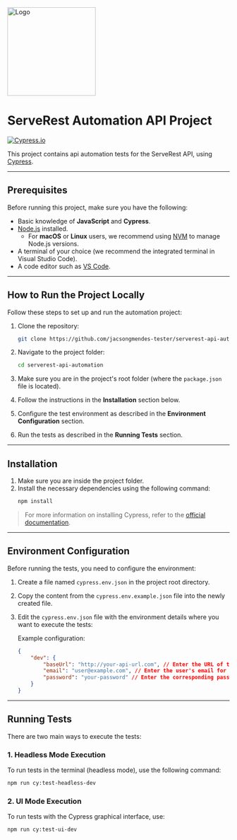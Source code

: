 <img src="https://front.serverest.dev/static/media/serverestlogo1.532833ba.png" alt="Logo" width="200">

# ServeRest Automation API Project

[![Cypress.io](https://img.shields.io/badge/tested%20with-Cypress-04C38E.svg)](https://www.cypress.io/)

This project contains api automation tests for the ServeRest API, using [Cypress](https://www.cypress.io/).

---

## Prerequisites

Before running this project, make sure you have the following:

- Basic knowledge of **JavaScript** and **Cypress**.
- [Node.js](https://nodejs.org/en/) installed.
  - For **macOS** or **Linux** users, we recommend using [NVM](https://github.com/nvm-sh/nvm) to manage Node.js versions.
- A terminal of your choice (we recommend the integrated terminal in Visual Studio Code).
- A code editor such as [VS Code](https://code.visualstudio.com/).

---

## How to Run the Project Locally

Follow these steps to set up and run the automation project:

1. Clone the repository:
   ```bash
   git clone https://github.com/jacsongmendes-tester/serverest-api-automation.git
   ```

2. Navigate to the project folder:
   ```bash
   cd serverest-api-automation
   ```

3. Make sure you are in the project's root folder (where the `package.json` file is located).

4. Follow the instructions in the **Installation** section below.

5. Configure the test environment as described in the **Environment Configuration** section.

6. Run the tests as described in the **Running Tests** section.

---

## Installation

1. Make sure you are inside the project folder.
2. Install the necessary dependencies using the following command:
   ```bash
   npm install
   ```

> For more information on installing Cypress, refer to the [official documentation](https://docs.cypress.io/guides/getting-started/installing-cypress.html).

---

## Environment Configuration

Before running the tests, you need to configure the environment:

1. Create a file named `cypress.env.json` in the project root directory.
2. Copy the content from the `cypress.env.example.json` file into the newly created file.
3. Edit the `cypress.env.json` file with the environment details where you want to execute the tests:

   Example configuration:
   ```json
   {
       "dev": {
           "baseUrl": "http://your-api-url.com", // Enter the URL of the environment to be tested
           "email": "user@example.com", // Enter the user's email for authentication
           "password": "your-password" // Enter the corresponding password
       }
   }
   ```

---

## Running Tests

There are two main ways to execute the tests:

### **1. Headless Mode Execution**
To run tests in the terminal (headless mode), use the following command:
```bash
npm run cy:test-headless-dev
```

### **2. UI Mode Execution**
To run tests with the Cypress graphical interface, use:
```bash
npm run cy:test-ui-dev
```
